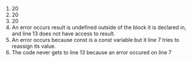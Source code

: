 1. 20
2. 20
3. 20
4. An error occurs result is undefined outside of the block it is declared in, and line 13 does not have access to result.
5. An error occurs because const is a const variable but it line 7 tries to reassign its value.
6. The code never gets to line 13 because an error occured on line 7

